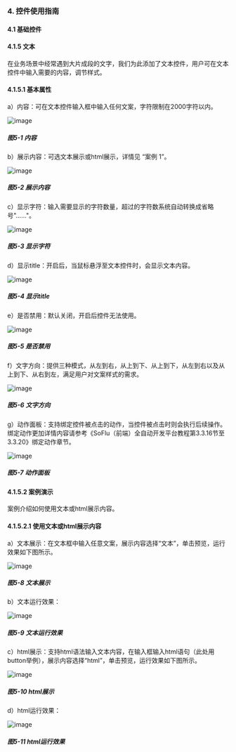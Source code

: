 ### 4. 控件使用指南

#### 4.1 基础控件

#### 4.1.5 文本

在业务场景中经常遇到大片成段的文字，我们为此添加了文本控件，用户可在文本控件中输入需要的内容，调节样式。

#### 4.1.5.1 基本属性

a）内容：可在文本控件输入框中输入任何文案，字符限制在2000字符以内。

![image](https://user-images.githubusercontent.com/79617492/217762346-9b8ad77b-3bdc-48dd-9aa9-fde7fc6e404e.png)

##### 图5-1 内容

b）展示内容：可选文本展示或html展示，详情见 “案例 1”。

![image](https://user-images.githubusercontent.com/79617492/217762365-62931454-19b6-498b-9ee0-405e171fb01c.png)

##### 图5-2 展示内容

c）显示字符：输入需要显示的字符数量，超过的字符数系统自动转换成省略号"……"。

![image](https://user-images.githubusercontent.com/79617492/217762386-18d7eeb9-1f9b-41de-9fae-76c4d02a971c.png)

##### 图5-3 显示字符

d）显示title：开启后，当鼠标悬浮至文本控件时，会显示文本内容。

![image](https://user-images.githubusercontent.com/79617492/217762408-b6216685-291d-4a2e-99fd-e3279b0e15fb.png)

##### 图5-4 显示title

e）是否禁用：默认关闭，开启后控件无法使用。

![image](https://user-images.githubusercontent.com/79617492/217762427-92c0e6a4-5485-4ee0-9002-a0b288d176cb.png)

##### 图5-5 是否禁用

f）文字方向：提供三种模式，从左到右，从上到下、从上到下，从左到右以及从上到下、从右到左，满足用户对文案样式的需求。

![image](https://user-images.githubusercontent.com/79617492/217762459-2f2a9707-80fe-4b4a-842c-e368fa7c62cb.png)

##### 图5-6 文字方向

g）动作面板：支持绑定控件被点击的动作，当控件被点击时则会执行后续操作。绑定动作更加详情内容请参考《SoFlu（前端）全自动开发平台教程第3.3.16节至3.3.20》绑定动作章节。

![image](https://user-images.githubusercontent.com/79617492/217762486-d07cf441-7cb8-4932-8764-8b91b29a4b03.png)

##### 图5-7 动作面板

#### 4.1.5.2 案例演示

案例介绍如何使用文本或html展示内容。

#### 4.1.5.2.1 使用文本或html展示内容

a）文本展示：在文本框中输入任意文案，展示内容选择“文本”，单击预览，运行效果如下图所示。

![image](https://user-images.githubusercontent.com/79617492/217762525-06b2a40a-3c3c-46fe-a7c4-f6b9aa3fc4b9.png)

##### 图5-8 文本展示

b）文本运行效果：

![image](https://user-images.githubusercontent.com/79617492/217762552-84e70b35-07a4-4d14-b4fb-2f7dadc092ef.png)

##### 图5-9 文本运行效果

c）html展示：支持html语法输入文本内容，在输入框输入html语句（此处用button举例），展示内容选择“html”，单击预览，运行效果如下图所示。

![image](https://user-images.githubusercontent.com/79617492/217762577-1f4e7eb2-684f-43db-8082-31ac9c614abb.png)

##### 图5-10 html展示

d）html运行效果：

![image](https://user-images.githubusercontent.com/79617492/217762605-b95661f3-2311-41a6-95a1-ef40309db5c7.png)

##### 图5-11 html运行效果
